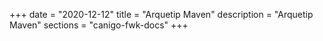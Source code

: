 +++
date        = "2020-12-12"
title       = "Arquetip Maven"
description = "Arquetip Maven"
sections    = "canigo-fwk-docs"
+++
